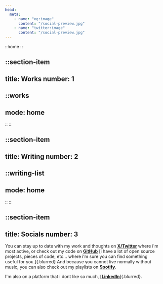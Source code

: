 ```yaml
---
head:
  meta:
    - name: "og:image"
      content: "/social-preview.jpg"
    - name: "twitter:image"
      content: "/social-preview.jpg"
---
```


::home
::

::section-item
---
title: Works
number: 1
---
::works
---
mode: home
---
::
::

::section-item
---
title: Writing
number: 2
---
::writing-list
---
mode: home
---
::
::

::section-item
---
title: Socials
number: 3
---
You can stay up to date with my work and thoughts on **[X/Twitter](https://twitter.com/HugoRCD__)** where i'm most active, 
or check out my code on **[GitHub](https://github.com/HugoRCD)** [i have a lot of open source projects, pieces of code, etc... where i'm sure you can find something useful for you.]{.blurred}
And because you cannot live normally without music, you can also check out my playlists on **[Spotify](https://open.spotify.com/user/yuvl0zpp3bpx4hne1ag7huten?si=df7ee2777c0c4fc4)**.

I'm also on a platform that i dont like so much, [**[LinkedIn](https://www.linkedin.com/in/hugo-richard-0801)**]{.blurred}.
